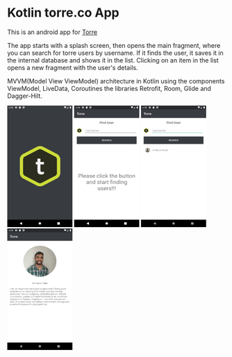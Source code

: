 # Kotlin torre.co App
This is an android app for [Torre](https://torre.co/)

The app starts with a splash screen, then opens the main fragment, where you can search for torre users by username. If it finds the user, it saves it in the internal database and shows it in the list. Clicking on an item in the list opens a new fragment with the user's details.

MVVM(Model View ViewModel) architecture in Kotlin using the components ViewModel, LiveData, Coroutines  the libraries Retrofit, Room, Glide and Dagger-Hilt.

<img src="https://github.com/emifra9/Torre/blob/master/screenshots/splash_screen.png" width="150" height="280">        <img src="https://github.com/emifra9/Torre/blob/master/screenshots/empty_list.png" width="150" height="280">        <img src="https://github.com/emifra9/Torre/blob/master/screenshots/list.png" width="150" height="280">        <img src="https://github.com/emifra9/Torre/blob/master/screenshots/user_details.png" width="150" height="280">
